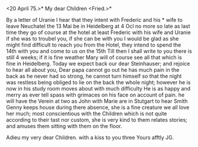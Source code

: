  <20 April 75.>*
My dear Children <Fried.>*

By a letter of Uranie I hear that they intent with Frederic and his <Mary>* wife to leave Neuchatel the 13 Mai be in Heidelberg at 4 Ocl no more so late as last time they go of course at the hotel at least Frederic with his wife and Uranie if she was to troubel you, if she can be with you I would be glad as she might find difficult to reach you from the Hotel, they intend to spend the 14th with you and come to us on the 15th Till then I shall write to you there is still 4 weeks; if it is fine weather Mary will of course see all that which is fine in Heidelberg. Today we expect back our dear Steinhauser; and rejoice to hear all about you, Dear papa cannot go out he has much pain in the back as he never had so strong, he cannot turn himself so that the night was restless being obliged to lie on the back the whole night; however he is now in his study room moves about with much difficulty He is as happy and merry as ever tell spass with grimaces on his face on account of pain. he will have the Verein at two as John with Marie are in Stutgart to hear Smith Genny keeps house during there absence, she is a fine creature we all love her much; most conscientious with the Children which is not quite according to their tast nor custom, she is very kind to them relates stories; and amuses them sitting with them on the floor.

Adieu my very dear Children. with a kiss to you three
 Yours afftly JG.
